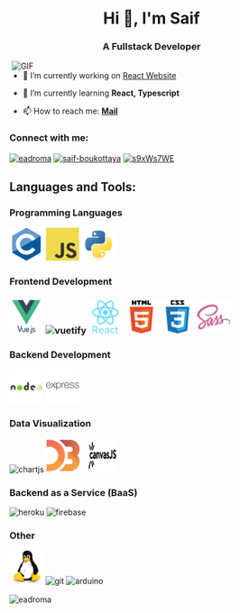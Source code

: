 
<h1 align="center">Hi 👋, I'm Saif</h1>  
<h3 align="center">A Fullstack Developer</h3>  

<img align="right" alt="GIF" src="https://i.pinimg.com/originals/e4/26/70/e426702edf874b181aced1e2fa5c6cde.gif" width="500"/>

- 🔭 I’m currently working on [React Website](https://github.com/Eadroma/reeasy-reactwebsite)  
  
- 🌱 I’m currently learning **React, Typescript**  
  
- 📫 How to reach me:  [**Mail**](mailto:boukottaya.jr@gmail.com?subject=[GitHub]%20Source%20Han%20Sans)
<h3>Connect with me:</h3>  
<p>  
<a href="https://twitter.com/eadroma" target="blank"><img align="center" src="https://raw.githubusercontent.com/rahuldkjain/github-profile-readme-generator/master/src/images/icons/Social/twitter.svg" alt="eadroma" height="60" width="50" /></a>  
<a href="https://linkedin.com/in/saif-boukottaya" target="blank"><img align="center" src="https://raw.githubusercontent.com/rahuldkjain/github-profile-readme-generator/master/src/images/icons/Social/linked-in-alt.svg" alt="saif-boukottaya" height="60" width="40" /></a>  
<a href="https://discord.gg/s9xWs7WE" target="blank"><img align="center" src="https://raw.githubusercontent.com/rahuldkjain/github-profile-readme-generator/master/src/images/icons/Social/discord.svg" alt="s9xWs7WE" height="60" width="50" /></a>  
</p>  

<h2 align="left">Languages and Tools:</h2>  

<h3> Programming Languages</h3>
 <img src="https://raw.githubusercontent.com/devicons/devicon/master/icons/c/c-original.svg" alt="c" width="60" height="60"/> 
 <img src="https://raw.githubusercontent.com/devicons/devicon/master/icons/javascript/javascript-original.svg" alt="javascript" width="60" height="60"/> 
  <img src="https://raw.githubusercontent.com/devicons/devicon/master/icons/python/python-original.svg" alt="python" width="60" height="60"/>
<h3> Frontend Development <h3>
 <img src="https://raw.githubusercontent.com/devicons/devicon/master/icons/vuejs/vuejs-original-wordmark.svg" alt="vuejs" width="60" height="60"/> <img src="https://bestofjs.org/logos/vuetify.svg" alt="vuetify" width="60" height="60"/> 
 <img src="https://raw.githubusercontent.com/devicons/devicon/master/icons/react/react-original-wordmark.svg" alt="react" width="60" height="60"/>
 <img src="https://raw.githubusercontent.com/devicons/devicon/master/icons/html5/html5-original-wordmark.svg" alt="html5" width="60" height="60"/>
<img src="https://raw.githubusercontent.com/devicons/devicon/master/icons/css3/css3-original-wordmark.svg" alt="css3" width="60" height="60"/>
<img src="https://raw.githubusercontent.com/devicons/devicon/master/icons/sass/sass-original.svg" alt="sass" width="60" height="60"/>
<h3>  Backend Development </h3>
<img src="https://raw.githubusercontent.com/devicons/devicon/master/icons/nodejs/nodejs-original-wordmark.svg" alt="nodejs" width="60" height="60"/>
<img src="https://raw.githubusercontent.com/devicons/devicon/master/icons/express/express-original-wordmark.svg" alt="express" width="60" height="60°"/>
<h3> Data Visualization </h3>
<img src="https://www.chartjs.org/media/logo-title.svg" alt="chartjs" width="60" height="60"/>
<img src="https://raw.githubusercontent.com/devicons/devicon/master/icons/d3js/d3js-original.svg" alt="d3js" width="60" height="60"/>
<img src="https://raw.githubusercontent.com/Hardik0307/Hardik0307/master/assets/canvasjs-charts.svg" alt="canvasjs" width="60" height="60"/>
<h3> Backend as a Service (BaaS)</h3>
<img src="https://www.vectorlogo.zone/logos/heroku/heroku-icon.svg" alt="heroku" width="60" height="60"/>
<img src="https://www.vectorlogo.zone/logos/firebase/firebase-icon.svg" alt="firebase" width="60" height="60"/>
<h3> Other </h3>
<img src="https://raw.githubusercontent.com/devicons/devicon/master/icons/linux/linux-original.svg" alt="linux" width="60" height="60"/>
<img src="https://www.vectorlogo.zone/logos/git-scm/git-scm-icon.svg" alt="git" width="60" height="60"/>
<img src="https://cdn.worldvectorlogo.com/logos/arduino-1.svg" alt="arduino" width="60" height="60"/>

<p><img align="center" src="https://github-readme-stats.vercel.app/api/top-langs?username=eadroma&show_icons=true&locale=en&layout=compact" alt="eadroma" /></p
